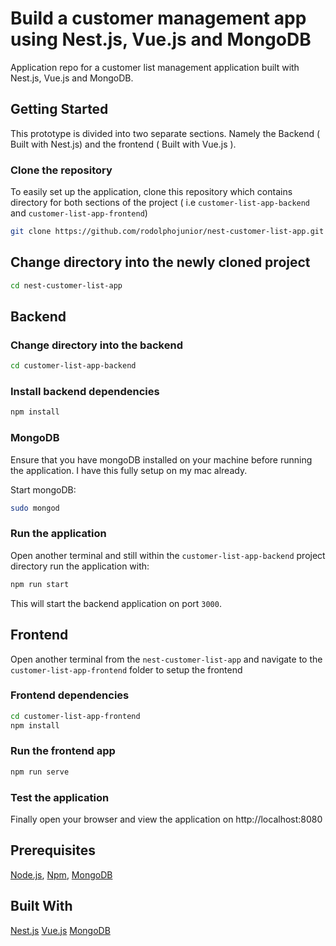# Build a customer management app using Nest.js, Vue.js and MongoDB

Application repo for a customer list management application built with Nest.js, Vue.js and MongoDB.

## Getting Started
This prototype is divided into two separate sections. Namely the Backend ( Built with Nest.js) and the frontend
( Built with Vue.js ).

### Clone the repository
To easily set up the application, clone this repository which contains directory for both sections of the project ( i.e `customer-list-app-backend` and `customer-list-app-frontend`)

```bash
git clone https://github.com/rodolphojunior/nest-customer-list-app.git
```

## Change directory into the newly cloned project
```bash
cd nest-customer-list-app
```

## Backend
### Change directory into the backend
```bash
cd customer-list-app-backend
```

### Install backend dependencies

```bash
npm install
```

### MongoDB
Ensure that you have mongoDB installed on your machine before running the application. I have this fully setup on my mac already.

Start mongoDB:

```bash
sudo mongod
```

### Run the application
Open another terminal and still within the `customer-list-app-backend` project directory run the application with:

```bash
npm run start
```

This will start the backend application on port `3000`.

## Frontend
Open another terminal from the `nest-customer-list-app` and navigate to the `customer-list-app-frontend` folder to setup the frontend

### Frontend dependencies
```bash
cd customer-list-app-frontend
npm install
```

### Run the frontend app

```bash
npm run serve
```

### Test the application
Finally open your browser and view the application on http://localhost:8080

## Prerequisites
 [Node.js](https://nodejs.org/en/), [Npm](https://www.npmjs.com/), [MongoDB](https://docs.mongodb.com/v3.2/installation/)

## Built With
[Nest.js](https://nestjs.com/)
[Vue.js](https://vuejs.org/)
[MongoDB]() 
